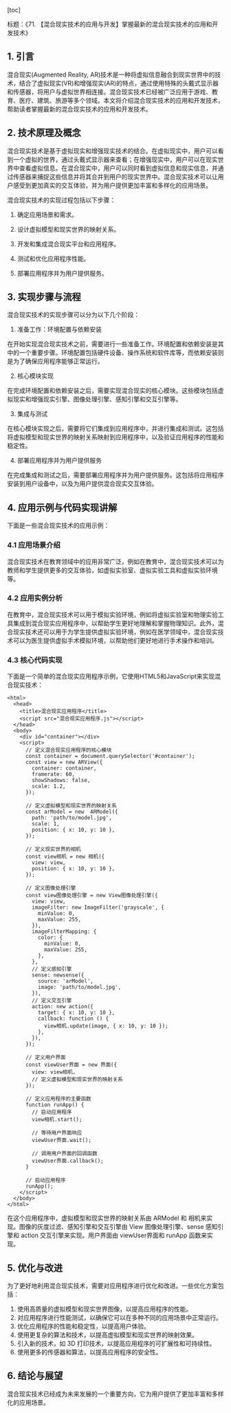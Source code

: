 
[toc]                    
                
                
标题：《71. 【混合现实技术的应用与开发】掌握最新的混合现实技术的应用和开发技术》

## 1. 引言

混合现实(Augmented Reality, AR)技术是一种将虚拟信息融合到现实世界中的技术，结合了虚拟现实(VR)和增强现实(AR)的特点，通过使用特殊的头戴式显示器和传感器，将用户与虚拟世界相连接。混合现实技术已经被广泛应用于游戏、教育、医疗、建筑、旅游等多个领域。本文将介绍混合现实技术的应用和开发技术，帮助读者掌握最新的混合现实技术的应用和开发技术。

## 2. 技术原理及概念

混合现实技术是基于虚拟现实和增强现实技术的结合。在虚拟现实中，用户可以看到一个虚拟的世界，通过头戴式显示器来查看；在增强现实中，用户可以在现实世界中查看虚拟信息。在混合现实中，用户可以同时看到虚拟信息和现实信息，并通过传感器来捕捉这些信息并将其合并到用户的现实世界中。混合现实技术可以让用户感受到更加真实的交互体验，并为用户提供更加丰富和多样化的应用场景。

混合现实技术的实现过程包括以下步骤：

1. 确定应用场景和需求。

2. 设计虚拟模型和现实世界的映射关系。

3. 开发和集成混合现实平台和应用程序。

4. 测试和优化应用程序性能。

5. 部署应用程序并为用户提供服务。

## 3. 实现步骤与流程

混合现实技术的实现步骤可以分为以下几个阶段：

1. 准备工作：环境配置与依赖安装

在开始实现混合现实技术之前，需要进行一些准备工作。环境配置和依赖安装是其中的一个重要步骤。环境配置包括硬件设备、操作系统和软件库等，而依赖安装则是为了确保应用程序能够正常运行。

2. 核心模块实现

在完成环境配置和依赖安装之后，需要实现混合现实的核心模块。这些模块包括虚拟现实和增强现实引擎、图像处理引擎、感知引擎和交互引擎等。

3. 集成与测试

在核心模块实现之后，需要将它们集成到应用程序中，并进行集成和测试。这包括将虚拟模型和现实世界的映射关系映射到应用程序中，以及验证应用程序的性能和稳定性。

4. 部署应用程序并为用户提供服务

在完成集成和测试之后，需要部署应用程序并为用户提供服务。这包括将应用程序安装到用户设备中，以及为用户提供混合现实交互体验。

## 4. 应用示例与代码实现讲解

下面是一些混合现实技术的应用示例：

### 4.1 应用场景介绍

混合现实技术在教育领域中的应用非常广泛，例如在教育中，混合现实技术可以为教师和学生提供更多的交互体验，如虚拟实验室、虚拟实验工具和虚拟实验环境等。

### 4.2 应用实例分析

在教育中，混合现实技术可以用于模拟实验环境，例如将虚拟实验室和物理实验工具集成到混合现实应用程序中，以帮助学生更好地理解和掌握物理知识。此外，混合现实技术还可以用于为学生提供虚拟实验环境，例如在医学领域中，混合现实技术可以为医生提供虚拟手术模拟环境，以帮助他们更好地进行手术操作和培训。

### 4.3 核心代码实现

下面是一个简单的混合现实应用程序示例，它使用HTML5和JavaScript来实现混合现实技术：

```
<html>
  <head>
    <title>混合现实应用程序</title>
    <script src="混合现实应用程序.js"></script>
  </head>
  <body>
    <div id="container"></div>
    <script>
      // 定义混合现实应用程序的核心模块
      const container = document.querySelector('#container');
      const view = new ARView({
        container: container,
        framerate: 60,
        showShadows: false,
        scale: 1.2,
      });

      // 定义虚拟模型和现实世界的映射关系
      const arModel = new  ARModel({
        path: 'path/to/model.jpg',
        scale: 1,
        position: { x: 10, y: 10 },
      });

      // 定义现实世界的相机
      const view相机 = new 相机({
        view: view,
        position: { x: 10, y: 10 },
      });

      // 定义图像处理引擎
      const view图像处理引擎 = new View图像处理引擎({
        view: view,
        imageFilter: new ImageFilter('grayscale', {
          minValue: 0,
          maxValue: 255,
        }),
        imageFilterMapping: {
          color: {
            minValue: 0,
            maxValue: 255,
          },
        },
        // 定义感知引擎
        sense: newsense({
          source: 'arModel',
          image: 'path/to/model.jpg',
        }),
        // 定义交互引擎
        action: new action({
          target: { x: 10, y: 10 },
          callback: function () {
            view相机.update(image, { x: 10, y: 10 });
          },
        }),
      });

      // 定义用户界面
      const viewUser界面 = new 界面({
        view: view相机，
        // 定义虚拟模型和现实世界的映射关系
      });

      // 定义应用程序的主要函数
      function runApp() {
        // 启动应用程序
        view相机.start();

        // 等待用户界面响应
        viewUser界面.wait();

        // 调用用户界面的回调函数
        viewUser界面.callback();
      }

      // 启动应用程序
      runApp();
    </script>
  </body>
</html>
```

在这个应用程序中，虚拟模型和现实世界的映射关系由 ARModel 和 相机来实现。图像的灰度过滤、感知引擎和交互引擎由 View 图像处理引擎、sense 感知引擎和 action 交互引擎来实现。用户界面由 viewUser界面和 runApp 函数来实现。

## 5. 优化与改进

为了更好地利用混合现实技术，需要对应用程序进行优化和改进。一些优化方案包括：

1. 使用高质量的虚拟模型和现实世界图像，以提高应用程序的性能。
2. 对应用程序进行性能测试，以确保它可以在多种不同的应用场景中正常运行。
3. 优化应用程序的性能和稳定性，以提高用户体验。
4. 使用更复杂的算法和技术，以提高虚拟模型和现实世界的映射效果。
5. 引入新的技术，如 3D 打印技术，以提高应用程序的可扩展性和可持续性。
6. 使用更多的传感器和算法，以提高应用程序的安全性。

## 6. 结论与展望

混合现实技术已经成为未来发展的一个重要方向，它为用户提供了更加丰富和多样化的应用场景。

